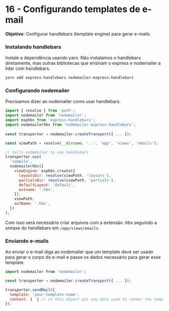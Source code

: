 # 16 - Configurando templates de e-mail

**Objetivo**: Configurar handlebars (template engine) para gerar e-mails.

### Instalando handlebars

Instale a dependência usando yarn. Não instalamos o handlebars diretamente, mas outras bibliotecas que ensinam o express e nodemailer a lidar com handlebars.

```bash
yarn add express-handlebars nodemailer-express-handlebars
```

### Configurando nodemailer

Precisamos dizer ao nodemailer como usar handlebars.

```javascript
import { resolve } from 'path';
import nodemailer from 'nodemailer';
import exphbs from 'express-handlebars';
import nodemailerhbs from 'nodemailer-express-handlebars';
  
const transporter = nodemailer.createTransport({ ... });

const viewPath = resolve(__dirname, '..', 'app', 'views', 'emails');

// tells nodemailer to use handlebars
transporter.use(
  'compile',
  nodemailerhbs({
    viewEngine: exphbs.create({
      layoutsDir: resolve(viewPath, 'layouts'),
      partialsDir: resolve(viewPath, 'partials'),
      defaultLayout: 'default',
      extname: '.hbs',
    }),
    viewPath,
    extName: '.hbs',
  })
);
```

Com isso será necessário criar arquivos com a extensão .hbs seguindo a sintaxe do handlebars em `/app/views/emails`.

### Enviando e-mails

Ao enviar o e-mail diga ao nodemailer que um template deve ser usado para gerar o corpo do e-mail e passe os dados necessário para gerar esse template.

```javascript
import nodemailer from 'nodemailer';

const transporter = nodemailer.createTransport({ ... });

transporter.sendMail({
  template: 'your-template-name',
  context: {  } // in this object put any data used to render the template
});
```